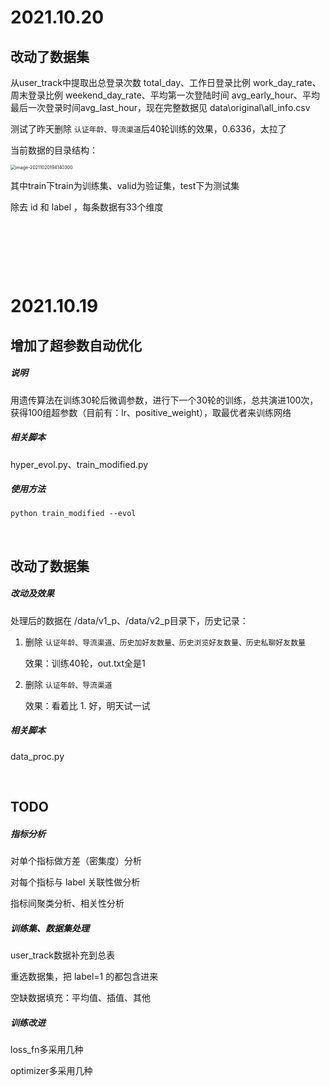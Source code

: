 # 2021.10.20

## 改动了数据集

从user_track中提取出总登录次数 total_day、工作日登录比例 work_day_rate、周末登录比例 weekend_day_rate、平均第一次登陆时间 avg_early_hour、平均最后一次登录时间avg_last_hour，现在完整数据见 data\original\all_info.csv



测试了昨天删除 `认证年龄、导流渠道`后40轮训练的效果，0.6336，太拉了



当前数据的目录结构：

<img src="https://gitee.com/lrk612/md_picture/raw/master/img/20211020194147.png" alt="image-20211020194140300" style="zoom:50%;" />

其中train下train为训练集、valid为验证集，test下为测试集

除去 id 和 label ，每条数据有33个维度

&nbsp;

&nbsp;

&nbsp;

# 2021.10.19

## 增加了超参数自动优化

##### 说明

用遗传算法在训练30轮后微调参数，进行下一个30轮的训练，总共演进100次，获得100组超参数（目前有：lr、positive_weight），取最优者来训练网络

##### 相关脚本

hyper_evol.py、train_modified.py

##### 使用方法

`python train_modified --evol`

&nbsp;

## 改动了数据集

##### 改动及效果

处理后的数据在 /data/v1_p、/data/v2_p目录下，历史记录：

1. 删除 `认证年龄、导流渠道、历史加好友数量、历史浏览好友数量、历史私聊好友数量` 

   效果：训练40轮，out.txt全是1

2. 删除 `认证年龄、导流渠道`

   效果：看着比 1. 好，明天试一试

##### 相关脚本

data_proc.py

&nbsp;

## TODO

##### 指标分析

对单个指标做方差（密集度）分析

对每个指标与 label 关联性做分析

指标间聚类分析、相关性分析

##### 训练集、数据集处理

user_track数据补充到总表

重选数据集，把 label=1 的都包含进来

空缺数据填充：平均值、插值、其他

##### 训练改进

loss_fn多采用几种

optimizer多采用几种
